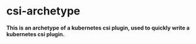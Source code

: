 # csi-archetype

**This is an archetype of a kubernetes csi plugin, used to quickly write a kubernetes csi plugin.**
